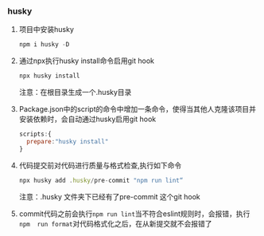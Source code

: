 ### husky

1. 项目中安装husky 

   ```javascript
   npm i husky -D
   ```

2. 通过npx执行husky install命令启用git hook

   ```javascript
   npx husky install
   ```

   注意：在根目录生成一个.husky目录

3. Package.json中的script的命令中增加一条命令，使得当其他人克隆该项目并安装依赖时，会自动通过husky启用git hook

   ```javascript
   scripts:{
     prepare:"husky install"
   }
   ```

4. 代码提交前对代码进行质量与格式检查,执行如下命令

   ```javascript
   npx husky add .husky/pre-commit "npm run lint“
   ```

   注意：.husky 文件夹下已经有了pre-commit 这个git hook

5. commit代码之前会执行`npm run lint`当不符合eslint规则时，会报错，执行`npm  run format`对代码格式化之后，在从新提交就不会报错了
